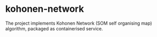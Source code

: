 # kohonen-network
The project implements Kohonen Network (SOM self organising map) algorithm, packaged as containerised service.
